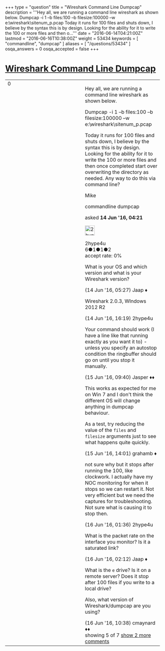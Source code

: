 +++
type = "question"
title = "Wireshark Command Line Dumpcap"
description = '''Hey all, we are running a command line wireshark as shown below. Dumpcap -i 1 –b files:100 –b filesize:100000 –w e:&#92;wireshark&#92;sitenum_p.pcap Today it runs for 100 files and shuts down, I believe by the syntax this is by design. Looking for the ability for it to write the 100 or more files and then o...'''
date = "2016-06-14T04:21:00Z"
lastmod = "2016-06-16T10:38:00Z"
weight = 53434
keywords = [ "commandline", "dumpcap" ]
aliases = [ "/questions/53434" ]
osqa_answers = 0
osqa_accepted = false
+++

<div class="headNormal">

# [Wireshark Command Line Dumpcap](/questions/53434/wireshark-command-line-dumpcap)

</div>

<div id="main-body">

<div id="askform">

<table id="question-table" style="width:100%;"><colgroup><col style="width: 50%" /><col style="width: 50%" /></colgroup><tbody><tr class="odd"><td style="width: 30px; vertical-align: top"><div class="vote-buttons"><span id="post-53434-upvote" class="ajax-command post-vote up" rel="nofollow" title="I like this post (click again to cancel)"> </span><div id="post-53434-score" class="post-score" title="current number of votes">0</div><span id="post-53434-downvote" class="ajax-command post-vote down" rel="nofollow" title="I dont like this post (click again to cancel)"> </span> <span id="favorite-mark" class="ajax-command favorite-mark" rel="nofollow" title="mark/unmark this question as favorite (click again to cancel)"> </span><div id="favorite-count" class="favorite-count"></div></div></td><td><div id="item-right"><div class="question-body"><p>Hey all, we are running a command line wireshark as shown below.</p><p>Dumpcap -i 1 –b files:100 –b filesize:100000 –w e:\wireshark\sitenum_p.pcap</p><p>Today it runs for 100 files and shuts down, I believe by the syntax this is by design. Looking for the ability for it to write the 100 or more files and then once completed start over overwriting the directory as needed. Any way to do this via command line?</p><p>Mike</p></div><div id="question-tags" class="tags-container tags"><span class="post-tag tag-link-commandline" rel="tag" title="see questions tagged &#39;commandline&#39;">commandline</span> <span class="post-tag tag-link-dumpcap" rel="tag" title="see questions tagged &#39;dumpcap&#39;">dumpcap</span></div><div id="question-controls" class="post-controls"></div><div class="post-update-info-container"><div class="post-update-info post-update-info-user"><p>asked <strong>14 Jun '16, 04:21</strong></p><img src="https://secure.gravatar.com/avatar/7fb57087e2d64846ea7547b6505c122c?s=32&amp;d=identicon&amp;r=g" class="gravatar" width="32" height="32" alt="2hype4u&#39;s gravatar image" /><p><span>2hype4u</span><br />
<span class="score" title="6 reputation points">6</span><span title="1 badges"><span class="badge1">●</span><span class="badgecount">1</span></span><span title="1 badges"><span class="silver">●</span><span class="badgecount">1</span></span><span title="2 badges"><span class="bronze">●</span><span class="badgecount">2</span></span><br />
<span class="accept_rate" title="Rate of the user&#39;s accepted answers">accept rate:</span> <span title="2hype4u has no accepted answers">0%</span></p></div></div><div id="comments-container-53434" class="comments-container"><span id="53435"></span><div id="comment-53435" class="comment"><div id="post-53435-score" class="comment-score"></div><div class="comment-text"><p>What is your OS and which version and what is your Wireshark version?</p></div><div id="comment-53435-info" class="comment-info"><span class="comment-age">(14 Jun '16, 05:27)</span> <span class="comment-user userinfo">Jaap ♦</span></div></div><span id="53446"></span><div id="comment-53446" class="comment"><div id="post-53446-score" class="comment-score"></div><div class="comment-text"><p>Wireshark 2.0.3, WIndows 2012 R2</p></div><div id="comment-53446-info" class="comment-info"><span class="comment-age">(14 Jun '16, 16:19)</span> <span class="comment-user userinfo">2hype4u</span></div></div><span id="53469"></span><div id="comment-53469" class="comment"><div id="post-53469-score" class="comment-score"></div><div class="comment-text"><p>Your command should work (I have a line like that running exactly as you want it to) - unless you specify an autostop condition the ringbuffer should go on until you stop it manually.</p></div><div id="comment-53469-info" class="comment-info"><span class="comment-age">(15 Jun '16, 09:40)</span> <span class="comment-user userinfo">Jasper ♦♦</span></div></div><span id="53479"></span><div id="comment-53479" class="comment"><div id="post-53479-score" class="comment-score"></div><div class="comment-text"><p>This works as expected for me on Win 7 and I don't think the different OS will change anything in dumpcap behaviour.</p><p>As a test, try reducing the value of the <code>files</code> and <code>filesize</code> arguments just to see what happens quite quickly.</p></div><div id="comment-53479-info" class="comment-info"><span class="comment-age">(15 Jun '16, 14:01)</span> <span class="comment-user userinfo">grahamb ♦</span></div></div><span id="53487"></span><div id="comment-53487" class="comment"><div id="post-53487-score" class="comment-score"></div><div class="comment-text"><p>not sure why but it stops after running the 100, like clockwork. I actually have my NOC monitoring for when it stops so we can restart it. Not very efficient but we need the captures for troubleshooting. Not sure what is causing it to stop then.</p></div><div id="comment-53487-info" class="comment-info"><span class="comment-age">(16 Jun '16, 01:36)</span> <span class="comment-user userinfo">2hype4u</span></div></div><span id="53490"></span><div id="comment-53490" class="comment not_top_scorer"><div id="post-53490-score" class="comment-score"></div><div class="comment-text"><p>What is the packet rate on the interface you monitor? Is it a saturated link?</p></div><div id="comment-53490-info" class="comment-info"><span class="comment-age">(16 Jun '16, 02:12)</span> <span class="comment-user userinfo">Jaap ♦</span></div></div><span id="53500"></span><div id="comment-53500" class="comment not_top_scorer"><div id="post-53500-score" class="comment-score"></div><div class="comment-text"><p>What is the <code>e</code> drive? Is it on a remote server? Does it stop after 100 files if you write to a local drive?</p><p>Also, what version of Wireshark/dumpcap are you using?</p></div><div id="comment-53500-info" class="comment-info"><span class="comment-age">(16 Jun '16, 10:38)</span> <span class="comment-user userinfo">cmaynard ♦♦</span></div></div></div><div id="comment-tools-53434" class="comment-tools"><span class="comments-showing"> showing 5 of 7 </span> <a href="#" class="show-all-comments-link">show 2 more comments</a></div><div class="clear"></div><div id="comment-53434-form-container" class="comment-form-container"></div><div class="clear"></div></div></td></tr></tbody></table>

</div>

</div>

